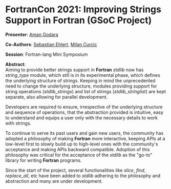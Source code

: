 # FortranCon 2021: Improving Strings Support in Fortran (GSoC Project)

__Presenter__: [Aman Godara](https://aman-godara.github.io)

__Co-Authors__: [Sebastian Ehlert](https://github.com/awvwgk), [Milan Curcic](https://github.com/milancurcic)

__Session__: Fortran-lang Mini Symposium

__Abstract__:  
Aiming to provide better strings support in **Fortran** *stdlib* now has *string_type* module, which still is in its experimental phase, which defines the underlying structure of strings. Keeping in mind the unprecedented need to change the underlying structure, modules providing support for string operations (*stdlib_strings*) and list of strings (*stdlib_stringlist*) are kept separate, also allowing for parallel development.

Developers are required to ensure, irrespective of the underlying structure and sequence of operations, that the abstraction provided is intuitive, easy to understand and equips a user only with the necessary details to work with strings.

To continue to serve its past users and gain new users, the community has adopted a philosophy of making **Fortran** more interactive, keeping APIs at a low-level first to slowly build up to high-level ones with the community's acceptance and making APIs backward compatible. Adoption of this philosophy was critical for the acceptance of the *stdlib* as the "go-to" library for writing **Fortran** programs.

Since the start of the project, several functionalities like *slice*, *find*, *replace_all*, etc have been added to *stdlib* adhering to the philosophy and abstraction and many are under development.
